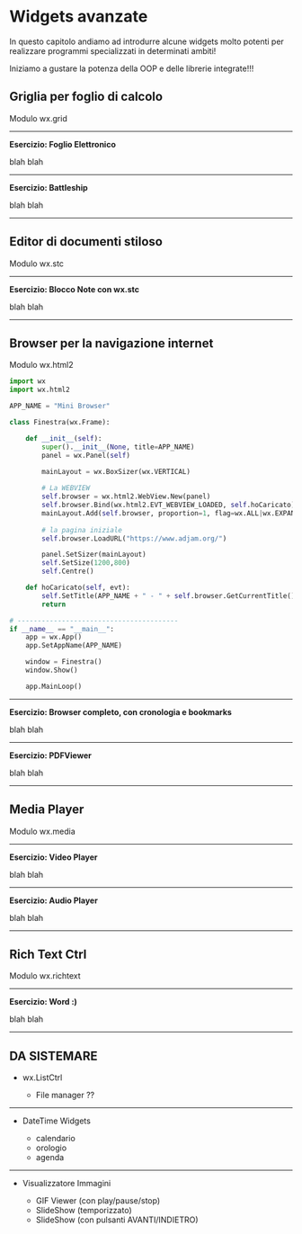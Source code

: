 # Widgets avanzate


In questo capitolo andiamo ad introdurre alcune widgets molto potenti per realizzare programmi
specializzati in determinati ambiti! 

Iniziamo a gustare la potenza della OOP e delle librerie integrate!!!



<!-- xxxxxxxxxxxxxxxxxxxxxxxxxxxxxxxxxxxxxxxxxxxxxxxxx -->
## Griglia per foglio di calcolo


Modulo wx.grid


---

**Esercizio: Foglio Elettronico**

blah blah

---

**Esercizio: Battleship**

blah blah


---


<!-- xxxxxxxxxxxxxxxxxxxxxxxxxxxxxxxxxxxxxxxxxxxxxxxxx -->
## Editor di documenti stiloso


Modulo wx.stc


---

**Esercizio: Blocco Note con wx.stc**

blah blah

---


<!-- xxxxxxxxxxxxxxxxxxxxxxxxxxxxxxxxxxxxxxxxxxxxxxxxx -->
## Browser per la navigazione internet


Modulo wx.html2


``` python title="MiniBrowser" hl_lines="2 15"
import wx
import wx.html2

APP_NAME = "Mini Browser"

class Finestra(wx.Frame):

    def __init__(self):
        super().__init__(None, title=APP_NAME)
        panel = wx.Panel(self)

        mainLayout = wx.BoxSizer(wx.VERTICAL)
        
        # La WEBVIEW
        self.browser = wx.html2.WebView.New(panel)
        self.browser.Bind(wx.html2.EVT_WEBVIEW_LOADED, self.hoCaricato)
        mainLayout.Add(self.browser, proportion=1, flag=wx.ALL|wx.EXPAND, border=5)
        
        # la pagina iniziale
        self.browser.LoadURL("https://www.adjam.org/")

        panel.SetSizer(mainLayout)
        self.SetSize(1200,800)
        self.Centre()

    def hoCaricato(self, evt):
        self.SetTitle(APP_NAME + " - " + self.browser.GetCurrentTitle())
        return

# ----------------------------------------
if __name__ == "__main__":
    app = wx.App()
    app.SetAppName(APP_NAME)

    window = Finestra()
    window.Show()

    app.MainLoop()
```

---

**Esercizio: Browser completo, con cronologia e bookmarks**

blah blah

---

**Esercizio: PDFViewer**

blah blah


---



<!-- xxxxxxxxxxxxxxxxxxxxxxxxxxxxxxxxxxxxxxxxxxxxxxxxx -->
## Media Player


Modulo wx.media


---

**Esercizio: Video Player**

blah blah

---

**Esercizio: Audio Player**
  
blah blah
    

---


<!-- xxxxxxxxxxxxxxxxxxxxxxxxxxxxxxxxxxxxxxxxxxxxxxxxx -->
## Rich Text Ctrl 


Modulo wx.richtext


---

**Esercizio: Word :)**

blah blah

---




<!-- xxxxxxxxxxxxxxxxxxxxxxxxxxxxxxxxxxxxxxxxxxxxxxxxx -->
## DA SISTEMARE

- wx.ListCtrl

    - File manager ??

---

- DateTime Widgets

    - calendario
    - orologio
    - agenda

---

- Visualizzatore Immagini

    - GIF Viewer (con play/pause/stop)
    - SlideShow (temporizzato)
    - SlideShow (con pulsanti AVANTI/INDIETRO)

<br>
<br>
<br>
